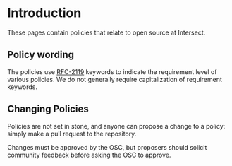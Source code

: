 # Introduction

These pages contain policies that relate to open source at Intersect.

## Policy wording

The policies use [RFC-2119](https://www.ietf.org/rfc/rfc2119.txt) keywords to indicate the requirement level of various policies. We do not generally require capitalization of requirement keywords.

## Changing Policies

Policies are not set in stone, and anyone can propose a change to a policy: simply make a pull request to the repository.&#x20;

Changes must be approved by the OSC, but proposers should solicit community feedback before asking the OSC to approve.
